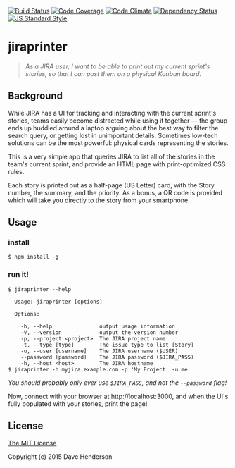 [![Build Status][circleci-image]][circleci-url]
[![Code Coverage][coverage-image]][coverage-url]
[![Code Climate][climate-image]][climate-url]
[![Dependency Status][gemnasium-image]][gemnasium-url]
[![JS Standard Style][js-standard-image]][js-standard-url]
<!-- [![Current Version][npm-image]][npm-url] -->

<!-- [![Stories in Ready][waffle-ready-image]][waffle-url]
[![Stories In Progress][waffle-progress-image]][waffle-url] -->

# jiraprinter

> _As a JIRA user, I want to be able to print out my current sprint's stories,
so that I can post them on a physical Kanban board._

## Background

While JIRA has a UI for tracking and interacting with the current sprint's stories, teams easily become distracted while using it together &mdash; the group ends up huddled around a laptop arguing about the best way to filter the search query, or getting lost in unimportant details. Sometimes low-tech solutions can be the most powerful: physical cards representing the stories.

This is a very simple app that queries JIRA to list all of the stories in the team's current sprint, and provide an HTML page with print-optimized CSS rules.

Each story is printed out as a half-page (US Letter) card, with the Story number, the summary, and the priority. As a bonus, a QR code is provided which will take you directly to the story from your smartphone.

## Usage

### install

```console
$ npm install -g
```

### run it!

```console
$ jiraprinter --help

  Usage: jiraprinter [options]

  Options:

    -h, --help               output usage information
    -V, --version            output the version number
    -p, --project <project>  The JIRA project name
    -t, --type [type]        The issue type to list [Story]
    -u, --user [username]    The JIRA username ($USER)
    --password [password]    The JIRA password ($JIRA_PASS)
    -h, --host <host>        The JIRA hostname
$ jiraprinter -h myjira.example.com -p 'My Project' -u me
```

_You should probably only ever use `$JIRA_PASS`, and not the `--password` flag!_

Now, connect with your browser at http://localhost:3000, and when the UI's fully populated with your stories, print the page!

## License

[The MIT License](http://opensource.org/licenses/MIT)

Copyright (c) 2015 Dave Henderson

[circleci-image]: https://img.shields.io/circleci/project/hairyhenderson/jiraprinter.svg?style=flat
[circleci-url]: https://circleci.com/gh/hairyhenderson/jiraprinter

[coverage-image]: https://img.shields.io/codeclimate/coverage/github/hairyhenderson/jiraprinter.svg?style=flat
[coverage-url]: https://codeclimate.com/github/hairyhenderson/jiraprinter

[climate-image]: https://img.shields.io/codeclimate/github/hairyhenderson/jiraprinter.svg?style=flat
[climate-url]: https://codeclimate.com/github/hairyhenderson/jiraprinter

[gemnasium-image]: https://img.shields.io/gemnasium/hairyhenderson/jiraprinter.svg?style=flat
[gemnasium-url]: https://gemnasium.com/hairyhenderson/jiraprinter

[npm-image]: https://img.shields.io/npm/v/jiraprinter.svg?style=flat
[npm-url]: https://npmjs.org/package/jiraprinter

[waffle-ready-image]: https://badge.waffle.io/hairyhenderson/jiraprinter.svg?label=ready&title=Ready
[waffle-progress-image]: https://badge.waffle.io/hairyhenderson/jiraprinter.svg?label=in+progress&title=In+Progress
[waffle-url]: https://waffle.io/hairyhenderson/jiraprinter

[js-standard-image]: https://img.shields.io/badge/code%20style-standard-brightgreen.svg?style=flat
[js-standard-url]: http://standardjs.com/
